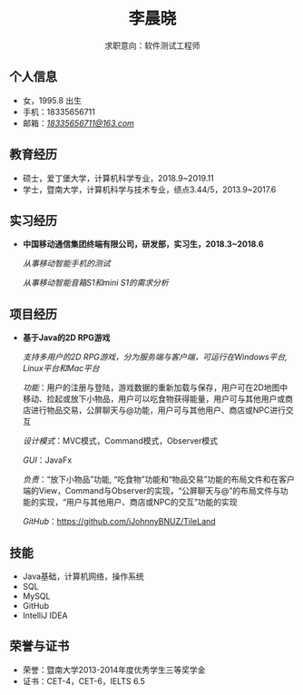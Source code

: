  <center>
         <div>          
             <h1>李晨晓</h1>
             <div>
                <span>
                    求职意向：软件测试工程师
                </span>
             </div>
         </div>
 </center>

 ## 个人信息 

 - 女，1995.8 出生
 - 手机：18335656711
 - 邮箱：*18335656711@163.com*

## 教育经历

- 硕士，爱丁堡大学，计算机科学专业，2018.9~2019.11
- 学士，暨南大学，计算机科学与技术专业，绩点3.44/5，2013.9~2017.6


## 实习经历

- **中国移动通信集团终端有限公司，研发部，实习生，2018.3~2018.6**
   
  *从事移动智能手机的测试*
  
  *从事移动智能音箱S1和mini S1的需求分析*

## 项目经历

- **基于Java的2D RPG游戏**

  *支持多用户的2D RPG游戏，分为服务端与客户端，可运行在Windows平台, Linux平台和Mac平台*

  *功能*：用户的注册与登陆，游戏数据的重新加载与保存，用户可在2D地图中移动、捡起或放下小物品，用户可以吃食物获得能量，用户可与其他用户或商店进行物品交易，公屏聊天与@功能，用户可与其他用户、商店或NPC进行交互

  *设计模式*：MVC模式，Command模式，Observer模式

  *GUI*：JavaFx

  *负责*：“放下小物品”功能, “吃食物”功能和“物品交易”功能的布局文件和在客户端的View，Command与Observer的实现，“公屏聊天与@”的布局文件与功能的实现，“用户与其他用户、商店或NPC的交互”功能的实现

  *GitHub*：https://github.com/iJohnnyBNUZ/TileLand

## 技能

- Java基础，计算机网络，操作系统
- SQL
- MySQL
- GitHub
- IntelliJ IDEA

## 荣誉与证书
- 荣誉：暨南大学2013-2014年度优秀学生三等奖学金
- 证书：CET-4，CET-6，IELTS 6.5

